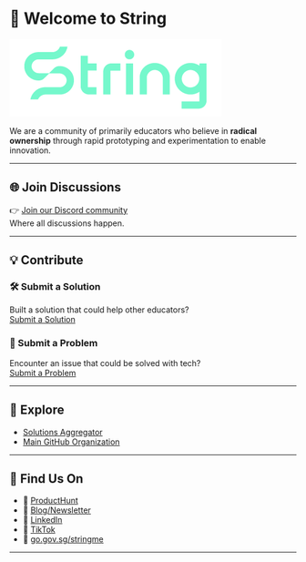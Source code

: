# 👋 Welcome to String

![String SG Logo](primary_green.png)

We are a community of primarily educators who believe in **radical ownership** through rapid prototyping and experimentation to enable innovation.

---

## 🌐 Join Discussions

👉 [Join our Discord community](https://discord.gg/fPwD3QBB)  
Where all discussions happen.

---

## 💡 Contribute

### 🛠️ Submit a Solution  
Built a solution that could help other educators?  
[Submit a Solution](https://www.notion.so/moediva/204970a387f281bb9281d0b8773594ec?pvs=106)

### 🧠 Submit a Problem  
Encounter an issue that could be solved with tech?  
[Submit a Problem](https://www.notion.so/moediva/202970a387f280c18b5af5cbb94cad85?pvs=106)

---

## 📂 Explore

- [Solutions Aggregator](https://www.string.sg)  
- [Main GitHub Organization](https://github.com/String-sg)

---

## 📣 Find Us On

- 🌱 [ProductHunt](https://string.beta.gov.sg)  
- 📰 [Blog/Newsletter](https://teachertech.beehiiv.com/)  
- 💼 [LinkedIn](https://sg.linkedin.com/company/string-edu)  
- 🎥 [TikTok](https://www.tiktok.com/@string.sg)  
- 📌 [go.gov.sg/stringme](https://go.gov.sg/stringme)

---
